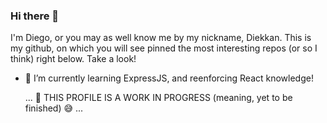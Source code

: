 ### Hi there 👋

I'm Diego, or you may as well know me by my nickname, Diekkan. This is my github, on which you will
see pinned the most interesting repos (or so I think) right below. Take a look!

- 🌱 I’m currently learning ExpressJS, and reenforcing React knowledge!

  
  ... 🤔 THIS PROFILE IS A WORK IN PROGRESS (meaning, yet to be finished) 😅 ...

<!--
**Diekkan/Diekkan** is a ✨ _special_ ✨ repository because its `README.md` (this file) appears on your GitHub profile.

Here are some ideas to get you started:

- 🔭 I’m currently working on ...
- 🌱 I’m currently learning ...
- 👯 I’m looking to collaborate on ...
- 🤔 I’m looking for help with ...
- 💬 Ask me about ...
- 📫 How to reach me: ...
- 😄 Pronouns: ...
- ⚡ Fun fact: ...
-->
